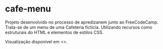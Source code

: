 # cafe-menu

Projeto desenvolvido no processo de apredizanem junto ao FreeCodeCamp. Trata-se de um menu de uma Cafeteria fictícia. Utilizando recursos como estruturais do HTML e elementos de estilos CSS.

Visualização disponível em <>.
